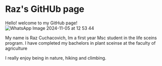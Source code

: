 # Raz's GitHUb page

Hello! welcome to my GitHub page! 
![WhatsApp Image 2024-11-05 at 12 53 44](https://github.com/user-attachments/assets/0f0c5061-3f77-401a-84a5-4cb17507a842)

My name is Raz Cuchacovich, Im a first year Msc student in the life sceins program. I have completed my bachelors in plant sceinse at the faculty of agriculture 

I really enjoy being in nature, hiking and climbing.






